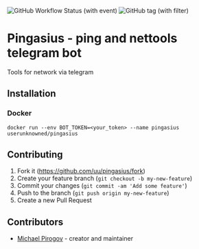 ![GitHub Workflow Status (with event)](https://img.shields.io/github/actions/workflow/status/uu/pingasius/crystal.yml)
![GitHub tag (with filter)](https://img.shields.io/github/v/tag/uu/pingasius)

# Pingasius - ping and nettools telegram bot

Tools for network via telegram

## Installation

### Docker

`docker run --env BOT_TOKEN=<your_token> --name pingasius userunknowned/pingasius`

## Contributing

1. Fork it (<https://github.com/uu/pingasius/fork>)
2. Create your feature branch (`git checkout -b my-new-feature`)
3. Commit your changes (`git commit -am 'Add some feature'`)
4. Push to the branch (`git push origin my-new-feature`)
5. Create a new Pull Request

## Contributors

- [Michael Pirogov](https://github.com/uu) - creator and maintainer
